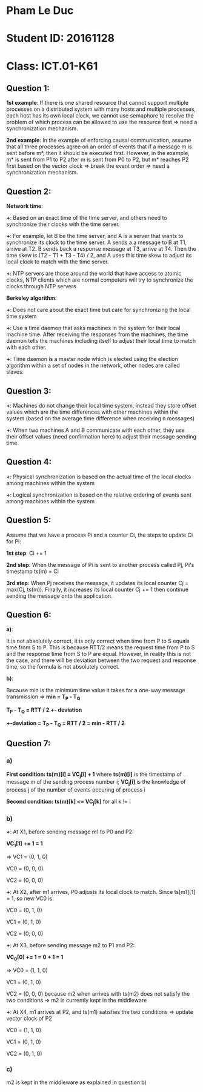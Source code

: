 # Pham Le Duc
# Student ID: 20161128
# Class: ICT.01-K61

## Question 1: 

**1st example**: If there is one shared resource that cannot support multiple processes on a distributed system with many hosts and multiple processes, each host has its own local clock, we cannot use semaphore to resolve the problem of which process can be allowed to use the resource first => need a synchronization mechanism.

**2nd example**: In the example of enforcing causal communication, assume that all three processes agree on an order of events that if a message m is sent before m*, then it should be executed first. However, in the example, m* is sent from P1 to P2 after m is sent from P0 to P2, but m* reaches P2 first based on the vector clock => break the event order => need a synchronization mechanism.

## Question 2:

**Network time**: 

  **+**: Based on an exact time of the time server, and others need to synchronize their clocks with the time server. 
  
  **+**: For example, let B be the time server, and A is a server that wants to synchronize its clock to the time server. A sends a a message to B at T1, arrive at T2. B sends back a response message at T3, arrive at T4. Then the time skew is (T2 - T1 + T3 - T4) / 2, and A uses this time skew to adjust its local clock to match with the time server.

  **+**: NTP servers are those around the world that have access to atomic clocks, NTP clients which are normal computers will try to synchronize the clocks through NTP servers

**Berkeley algorithm**: 

  **+**: Does not care about the exact time but care for synchronizing the local time system

  **+**: Use a time daemon that asks machines in the system for their local machine time. After receiving the responses from the machines, the time daemon tells the machines including itself to adjust their local time to match with each other.

  **+**: Time daemon is a master node which is elected using the election algorithm within a set of nodes in the network, other nodes are called slaves.

## Question 3:

**+**: Machines do not change their local time system, instead they store offset values which are the time differences with other machines within the system (based on the average time difference when receiving n messages)

**+**: When two machines A and B communicate with each other, they use their offset values (need confirmation here) to adjust their message sending time.

## Question 4:

**+**: Physical synchronization is based on the actual time of the local clocks among machines within the system

**+**: Logical synchronization is based on the relative ordering of events sent among machines within the system

## Question 5:

Assume that we have a process Pi and a counter Ci, the steps to update Ci for Pi:

**1st step**: Ci += 1 

**2nd step**: When the message of Pi is sent to another process called Pj, Pi's timestamp ts(m) = Ci

**3rd step**: When Pj receives the message, it updates its local counter Cj = max(Cj, ts(m)). Finally, it increases its local counter Cj += 1 then continue sending the message onto the application.

## Question 6: 

**a)**:

It is not absolutely correct, it is only correct when time from P to S equals time from S to P. This is because RTT/2 means the request time from P to S and the response time from S to P are equal. However, in reality this is not the case, and there will be deviation between the two request and response time, so the formula is not absolutely correct. 

**b)**:

Because min is the minimum time value it takes for a one-way message transmission => **min = T<sub>P</sub> - T<Sub>Q</sub>**

**T<sub>P</sub> - T<Sub>Q</sub> = RTT / 2 +- deviation**

**+-deviation = T<sub>P</sub> - T<Sub>Q</sub> = RTT / 2 = min - RTT / 2**

## Question 7: 

### a) 
**First condition: ts(m)[i] = VC<sub>j</sub>[i] + 1** where **ts(m)[i]** is the timestamp of message m of the sending process number i; **VC<sub>j</sub>[i]** is the knowledge of process j of the number of events occuring of process i

**Second condition: ts(m)[k] <= VC<sub>j</sub>[k]** for all k != i

### b) 

**+**: At X1, before sending message m1 to P0 and P2: 

**VC<sub>1</sub>[1] += 1 = 1** 

=> VC1 = (0, 1, 0)

VC0 = (0, 0, 0)

VC2 = (0, 0, 0)

**+**: At X2, after m1 arrives, P0 adjusts its local clock to match. Since ts[m1][1] = 1, so new VC0 is:

VC0 = (0, 1, 0)

VC1 = (0, 1, 0)

VC2 = (0, 0, 0)

**+**: At X3, before sending message m2 to P1 and P2:

**VC<sub>0</sub>[0] += 1 = 0 + 1 = 1**

=> VC0 = (1, 1, 0)

VC1 = (0, 1, 0)

VC2 = (0, 0, 0) because m2 when arrives with ts(m2) does not satisfy the two conditions => m2 is currently kept in the middleware

**+**: At X4, m1 arrives at P2, and ts(m1) satisfies the two conditions => update vector clock of P2

VC0 = (1, 1, 0)

VC1 = (0, 1, 0)

VC2 = (0, 1, 0)

### c)

m2 is kept in the middleware as explained in question b)